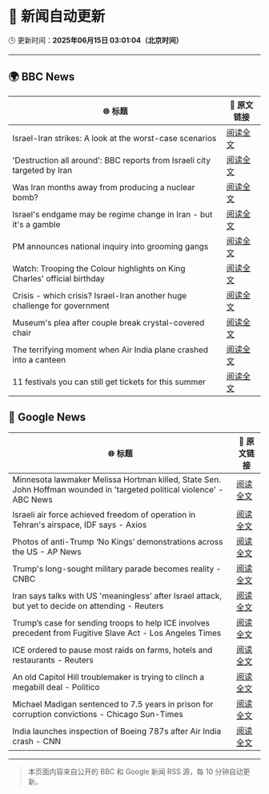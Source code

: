 # 🧠 新闻自动更新

🕒 更新时间：**2025年06月15日 03:01:04（北京时间）**

---

## 🌍 BBC News

| 🌐 标题 | 🔗 原文链接 |
|--------|-------------|
| Israel-Iran strikes: A look at the worst-case scenarios | [阅读全文](https://www.bbc.com/news/articles/c74n23y1x48o) |
| 'Destruction all around': BBC reports from Israeli city targeted by Iran | [阅读全文](https://www.bbc.com/news/videos/cvg92jnylzxo) |
| Was Iran months away from producing a nuclear bomb? | [阅读全文](https://www.bbc.com/news/articles/cn840275p5yo) |
| Israel's endgame may be regime change in Iran - but it's a gamble | [阅读全文](https://www.bbc.com/news/articles/c79e233j2gro) |
| PM announces national inquiry into grooming gangs | [阅读全文](https://www.bbc.com/news/articles/c7872pngj2qo) |
| Watch: Trooping the Colour highlights on King Charles' official birthday | [阅读全文](https://www.bbc.com/news/videos/c3rpgej0jw4o) |
| Crisis - which crisis? Israel-Iran another huge challenge for government | [阅读全文](https://www.bbc.com/news/articles/c5yxn52dz5ro) |
| Museum's plea after couple break crystal-covered chair | [阅读全文](https://www.bbc.com/news/articles/cn05dd4pz0jo) |
| The terrifying moment when Air India plane crashed into a canteen | [阅读全文](https://www.bbc.com/news/articles/cz0dkrz1kneo) |
| 11 festivals you can still get tickets for this summer | [阅读全文](https://www.bbc.com/news/articles/cp8dglz370jo) |

## 📰 Google News

| 🌐 标题 | 🔗 原文链接 |
|--------|-------------|
| Minnesota lawmaker Melissa Hortman killed, State Sen. John Hoffman wounded in 'targeted political violence' - ABC News | [阅读全文](https://news.google.com/rss/articles/CBMioAFBVV95cUxOYW5NcklXV2tXNXBJdkp2VEM1NXlNNnFOdHlRd0M4MEdfVE9mbDRzV0F1aF85N0g0N2JhQm53UkVfVWxqQmxpbmNuR3U3MlZVZVRrOUk4cEU2WmtlWGdoSFhsNy1RczJWVXRxQ3ZXbURsbEFTQ0xuZ3VfYjdsUEN5VVVidWN2RHF3WmZ2aGRhZFVndkZLbXRaekpNZDd2QXUz0gGmAUFVX3lxTE9MYmN4Tk4zeXVGVzdhdmhBUTVQeUdlNXp3N0NtaWVFLUdaalpPTHpOTC1RcldHMTk4MkJwcnNjTFk5cTE3ZGhlSTZQeHp0OTU5NERWS1Q2U29ORzcwaFh5VHgwZkZQY2czZ1FYdm5qQUlINV9zT1JtUzVEQkFzSlBuWXpFT2NWNmU4eEtQQjRnVEJLSG5MRUVyYk1qMUF2R1B4aTFHdnc?oc=5) |
| Israeli air force achieved freedom of operation in Tehran's airspace, IDF says - Axios | [阅读全文](https://news.google.com/rss/articles/CBMijAFBVV95cUxNWHUxOHFtWFZVNTFRMnUwdG9qcV82OXQyZXJGZ3p6ZzdqUTFrNzg4OXZIY1VXM2NzZXBHd0dXTTZIcXljcVhKWGdLckZGZ2d5WWJ1a1JaNkhsSjM2aUdVRnhRVEZrTUVPaU5zcE9YVkQxbHRYTF9EbmgySG5BLVF4N2ZBTWVidnFRWXRkdw?oc=5) |
| Photos of anti-Trump ‘No Kings’ demonstrations across the US - AP News | [阅读全文](https://news.google.com/rss/articles/CBMilgFBVV95cUxONXVPS25IR0RydFZIUW9DaS1icktDaXRIWUIxb1hFdjVUWFRpS3IxTVVhX09KYjU4TDNNa3RyMktvQXctU2RsLVJLajBrQ0xXUEFXNmIwMFVFTWhDVENRZExSUUoyOFhDTGc0aWdGcXJ1aFR4N2dNMnpqOFJxcFhOUHZjcTEzcjBPX1d3TTVQMlJHU0Q4SFE?oc=5) |
| Trump's long-sought military parade becomes reality - CNBC | [阅读全文](https://news.google.com/rss/articles/CBMibEFVX3lxTE9vNjY3RV9TQ0JlN043Qnkxdm5scHh2S0lQMHFxcy0zYWFjNk04aW9QbWZGOEZuSWdmRlZZeDJpZmN1cVlJQmdjQVJvLTcyeEE1a2c3S0tWZkRucGVfUm9LNVBZWS1aZVpSei00NNIBckFVX3lxTE1GbVoyNHA3bmc0MXczWFFtQlZULWpXNUtQdVBxTFJneVRaYlJsa3NBYTFjSEtPZmVxYmhKWm55VVRXY21hUUdOdG13cU1aRkZaVlFGYXhOVHJfdC04d21RNjAyb2k3Z2lCRE1oWk1veVNBUQ?oc=5) |
| Iran says talks with US 'meaningless' after Israel attack, but yet to decide on attending - Reuters | [阅读全文](https://news.google.com/rss/articles/CBMiuAFBVV95cUxOckFKb09VRFVMdlVvUGFUWmJybFk0LXFkbExxZ0d1dnhzWHUwTTJWQVNUSVR2bTRoa2wzSVFPeElLLU00ZnFIcHUyTjVyQ0dSRy1pVFY0NC0wT3pZb3phY3hKeXE0cThyc2EyY3A4WVduSXNzUFZ1MHYtZkRTalpZcnNjRDcxdXlrQVdTX09WYWFybUhWTUREME9Mb0F4UGVsRnVtWE5JVnVMVzhQOGpFamxHODhrQTEx?oc=5) |
| Trump’s case for sending troops to help ICE involves precedent from Fugitive Slave Act - Los Angeles Times | [阅读全文](https://news.google.com/rss/articles/CBMiqAFBVV95cUxQQ043QkdteGg0ZWdDblMwVzMtN2FYSVpvQ3F0bjJsQlQ5M19KNWk1MmNHc09TcTRRdU1FMTJOd1JuWGdJVmZ5Ri03NWhCQ21YN1ROZFJrbTEySnQ0WlYzSmpfNDhQMjA5Y1BNNDVYQy1XQ0FTT3JvQkN1WVRXa011RTJVV0dfN2NDQWhhallNS2EzX0t0RUhFQUUyMWtURlZlSjJIWDFMbng?oc=5) |
| ICE ordered to pause most raids on farms, hotels and restaurants - Reuters | [阅读全文](https://news.google.com/rss/articles/CBMiuwFBVV95cUxOT3BZTEdxMVpva3FuX3h1VC1TWTQxdXdvZ3JWY3p5am5ianlRLWRSZGE1U21GOHg3TXZlRlNBRklQaklFWHl2RU9vWmN5bk5BNDhYcVRFMnFOT1FtTEtUNkVac3FxdVRvdmpmYjNUQ0ZMeEIzUlB6SmxMRVh2N2p1TlFoYVlBTC1TQm9TYkkxWnFJU29zUmlzcmdUb1VCZnBacTFUU3lXcld5WGpJU2ZmUUJHMS1IZW8zazB3?oc=5) |
| An old Capitol Hill troublemaker is trying to clinch a megabill deal - Politico | [阅读全文](https://news.google.com/rss/articles/CBMigAFBVV95cUxNUEZlRk1ZMDhaM21nZ3ZiMkRqamEwN3NXdmU3eGVGNUlSd3pVUk1EUG1lQVE5UE1KUXhzV010Rk9BT3g1cUM5dl9oR0wwZldBY1Rwbkt2dGVvVTlkX2hpci1BSF9WWUpPb3ZiVVlwOTFKQ0hhbWotXzIxUlhOOHoxaA?oc=5) |
| Michael Madigan sentenced to 7.5 years in prison for corruption convictions - Chicago Sun-Times | [阅读全文](https://news.google.com/rss/articles/CBMihwFBVV95cUxPVS1ZNXpwNm1PeWtHdnFhYlgyaUMtVU1aeGNIcTdBa29JMTZLT3Q2amlyN05TcmtJTkZVeHpFS2V5TUh5dlpGQ3o3Snd5bXpXMmd0VWl2WEFkcUlWQUxlbEFxQmFzV2VVbDY4SldGOHdXdXNkYUQ0X2xyUnk2VVRfMzJGODNIMHc?oc=5) |
| India launches inspection of Boeing 787s after Air India crash - CNN | [阅读全文](https://news.google.com/rss/articles/CBMif0FVX3lxTE5yZXJwOWVxMHlnTWkySEpMM1R6SlFZX3VlRGltWkxhbGdRV2pRTkFYN3l6MkhMTmhGaGIyRVBzTVQ3OHFzdmhxNXpULU91NnZoMktQM0I1bVl4WGNodEhzS0hhcWlpdVRGUVloaVNyUGxvNzBfc1FnWGVkUDVXaHfSAYQBQVVfeXFMTVZNS280MjRiTDFHOTBkTjFiMW9zNlZjTFFNa2h0Z21RZnhZZERSVURQeVBQbHJMM3Z0OVR3eFdaMy15bTdJMTNFX0lvRG1uUENCWExBT1BtcjhoRmtzU2Nfd3VqRWlTWjJvdENEeHBrYXJaTkJ1OGtFUkxubk91Q0hVMEt2?oc=5) |

---
> 本页面内容来自公开的 BBC 和 Google 新闻 RSS 源，每 10 分钟自动更新。
